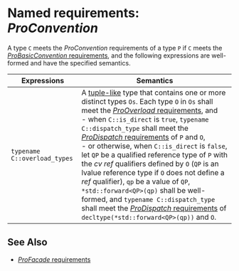 # Named requirements: *ProConvention*

A type `C` meets the *ProConvention* requirements of a type `P` if `C` meets the [*ProBasicConvention* requirements](ProBasicConvention.md), and the following expressions are well-formed and have the specified semantics.

| Expressions                  | Semantics                                                    |
| ---------------------------- | ------------------------------------------------------------ |
| `typename C::overload_types` | A [tuple-like](https://en.cppreference.com/w/cpp/utility/tuple/tuple-like) type that contains one or more distinct types `Os`. Each type `O` in `Os` shall meet the [*ProOverload* requirements](ProOverload.md), and<br />- when `C::is_direct` is `true`, `typename C::dispatch_type` shall meet the [*ProDispatch* requirements](ProDispatch.md) of `P` and `O`, <br />- or otherwise, when `C::is_direct` is `false`, let `QP` be a qualified reference type of `P` with the *cv ref* qualifiers defined by `O` (`QP` is an lvalue reference type if `O` does not define a *ref* qualifier), `qp` be a value of `QP`, `*std::forward<QP>(qp)` shall be well-formed, and `typename C::dispatch_type` shall meet the [*ProDispatch* requirements](ProDispatch.md) of `decltype(*std::forward<QP>(qp))` and `O`. |

## See Also

- [*ProFacade* requirements](ProFacade.md)
